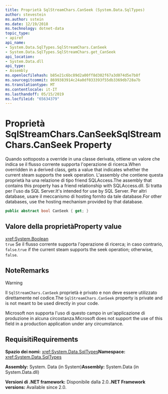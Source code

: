 ```yaml
---
title: Proprietà SqlStreamChars.CanSeek (System.Data.SqlTypes)
author: stevestein
ms.author: sstein
ms.date: 12/19/2018
ms.technology: dotnet-data
topic_type:
- apiref
api_name:
- System.Data.SqlTypes.SqlStreamChars.CanSeek
- System.Data.SqlTypes.SqlStreamChars.get_CanSeek
api_location:
- System.Data.dll
api_type:
- Assembly
ms.openlocfilehash: b85e21c6bc89d2a00ff8d302f67a3d074d5e7b8f
ms.sourcegitcommit: 8699383914c24a0df033393f55db3369db728a7b
ms.translationtype: MT
ms.contentlocale: it-IT
ms.lasthandoff: 05/15/2019
ms.locfileid: "65634379"
---
```

# <a name="sqlstreamcharscanseek-property"></a><span data-ttu-id="d77e5-102">Proprietà SqlStreamChars.CanSeek</span><span class="sxs-lookup"><span data-stu-id="d77e5-102">SqlStreamChars.CanSeek Property</span></span>

<span data-ttu-id="d77e5-103">Quando sottoposto a override in una classe derivata, ottiene un valore che indica se il flusso corrente supporta l'operazione di ricerca.</span><span class="sxs-lookup"><span data-stu-id="d77e5-103">When overridden in a derived class, gets a value that indicates whether the current steam supports the seek operation.</span></span> <span data-ttu-id="d77e5-104">L'assembly che contiene questa proprietà ha una relazione di tipo friend SQLAccess.</span><span class="sxs-lookup"><span data-stu-id="d77e5-104">The assembly that contains this property has a friend relationship with SQLAccess.dll.</span></span> <span data-ttu-id="d77e5-105">Si tratta per l'uso da SQL Server.</span><span class="sxs-lookup"><span data-stu-id="d77e5-105">It's intended for use by SQL Server.</span></span> <span data-ttu-id="d77e5-106">Per altri database, usare il meccanismo di hosting fornito da tale database.</span><span class="sxs-lookup"><span data-stu-id="d77e5-106">For other databases, use the hosting mechanism provided by that database.</span></span>

```csharp
public abstract bool CanSeek { get; }
```

## <a name="property-value"></a><span data-ttu-id="d77e5-107">Valore della proprietà</span><span class="sxs-lookup"><span data-stu-id="d77e5-107">Property value</span></span>

<xref:System.Boolean>\
<span data-ttu-id="d77e5-108">`true` Se il flusso corrente supporta l'operazione di ricerca; in caso contrario, `false`.</span><span class="sxs-lookup"><span data-stu-id="d77e5-108">`true` if the current steam supports the seek operation; otherwise, `false`.</span></span>

## <a name="remarks"></a><span data-ttu-id="d77e5-109">Note</span><span class="sxs-lookup"><span data-stu-id="d77e5-109">Remarks</span></span>

> [!WARNING]
> <span data-ttu-id="d77e5-110">Il `SqlStreamChars.CanSeek` proprietà è privato e non deve essere utilizzato direttamente nel codice.</span><span class="sxs-lookup"><span data-stu-id="d77e5-110">The `SqlStreamChars.CanSeek` property is private and is not meant to be used directly in your code.</span></span>
>
> <span data-ttu-id="d77e5-111">Microsoft non supporta l'uso di questo campo in un'applicazione di produzione in alcuna circostanza.</span><span class="sxs-lookup"><span data-stu-id="d77e5-111">Microsoft does not support the use of this field in a production application under any circumstance.</span></span>

## <a name="requirements"></a><span data-ttu-id="d77e5-112">Requisiti</span><span class="sxs-lookup"><span data-stu-id="d77e5-112">Requirements</span></span>

<span data-ttu-id="d77e5-113">**Spazio dei nomi:** <xref:System.Data.SqlTypes></span><span class="sxs-lookup"><span data-stu-id="d77e5-113">**Namespace:** <xref:System.Data.SqlTypes></span></span>

<span data-ttu-id="d77e5-114">**Assembly:** System. Data (in System)</span><span class="sxs-lookup"><span data-stu-id="d77e5-114">**Assembly:** System.Data (in System.Data.dll)</span></span>

<span data-ttu-id="d77e5-115">**Versioni di .NET framework:** Disponibile dalla 2.0.</span><span class="sxs-lookup"><span data-stu-id="d77e5-115">**.NET Framework versions:** Available since 2.0.</span></span>
